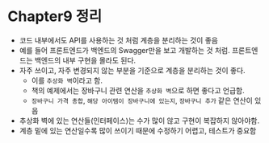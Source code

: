 # Chapter9 정리
- 코드 내부에서도 API를 사용하는 것 처럼 계층을 분리하는 것이 좋음
- 예를 들어 프론트엔드가 백엔드의 Swagger만을 보고 개발하는 것 처럼. 프론트엔드는 백엔드의 내부 구현을 몰라도 된다.
- 자주 쓰이고, 자주 변경되지 않는 부분을 기준으로 계층을 분리하는 것이 좋다.
    - 이를 `추상화 벽`이라고 함.
    - 책의 예제에서는 장바구니 관련 연산을 `추상화 벽`으로 하면 좋다고 언급함.
    - `장바구니 가격 총합`, `해당 아이템이 장바구니에 있는지`, `장바구니 추가` 같은 연산이 있음
- 추상화 벽에 있는 연산들(인터페이스)는 수가 많이 않고 구현이 복잡하지 않아야함.
- 계층 밑에 있는 연산일수록 많이 쓰이기 때문에 수정하기 어렵고, 테스트가 중요함